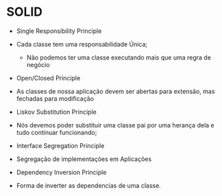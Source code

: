# SOLID
 - Single Responsibility Principle
  - Cada classe tem uma responsabilidade Única;
    - Não podemos ter uma classe executando mais que uma regra de negócio

 - Open/Closed Principle
  - As classes de nossa aplicação devem ser abertas para extensão, mas fechadas para modificação

 - Liskov Substitution Principle
  - Nós devemos poder substituir uma classe pai por uma herança dela e tudo continuar funcionando;

 - Interface Segregation Principle
  - Segregação de implementações em Aplicações

 - Dependency Inversion Principle
  - Forma de inverter as dependencias de uma classe.